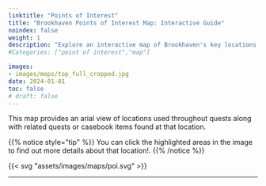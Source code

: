 ```yaml
---
linktitle: "Points of Interest"
title: "Brookhaven Points of Interest Map: Interactive Guide"
noindex: false
weight: 1
description: "Explore an interactive map of Brookhaven's key locations. Find quest details, secrets, and casebook links for each point of interest."
#Categories: ["point of interest","map"]

images: 
- images/maps/top_full_cropped.jpg
date: 2024-01-01
toc: false
# draft: false
--- 
```


This map provides an arial view of locations used throughout quests along with related quests or casebook items found at that location. 

{{% notice style="tip" %}}
You can click the highlighted areas in the image to find out more details about that location!.
{{% /notice %}}


{{< svg "assets/images/maps/poi.svg" >}}

---
